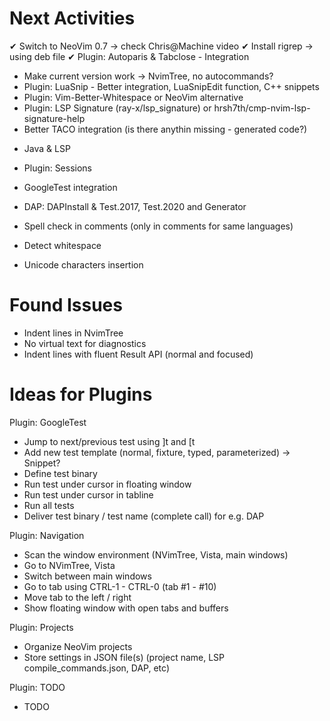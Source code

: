 
Next Activities
===============

  ✔ Switch to NeoVim 0.7 -> check Chris@Machine video
  ✔ Install rigrep -> using deb file
  ✔ Plugin: Autoparis & Tabclose - Integration
  + Make current version work -> NvimTree, no autocommands?
  + Plugin: LuaSnip - Better integration, LuaSnipEdit function, C++ snippets
  + Plugin: Vim-Better-Whitespace or NeoVim alternative
  + Plugin: LSP Signature (ray-x/lsp_signature) or hrsh7th/cmp-nvim-lsp-signature-help
  + Better TACO integration (is there anythin missing - generated code?)

  - Java & LSP
  - Plugin: Sessions
  - GoogleTest integration
  - DAP: DAPInstall & Test.2017, Test.2020 and Generator
 
  - Spell check in comments (only in comments for same languages)
  - Detect whitespace
  - Unicode characters insertion


Found Issues
============

 - Indent lines in NvimTree
 - No virtual text for diagnostics
 - Indent lines with fluent Result API (normal and focused)


Ideas for Plugins
=================

 Plugin: GoogleTest

 - Jump to next/previous test using ]t and [t
 - Add new test template (normal, fixture, typed, parameterized) -> Snippet?
 - Define test binary
 - Run test under cursor in floating window
 - Run test under cursor in tabline
 - Run all tests 
 - Deliver test binary / test name (complete call) for e.g. DAP

 Plugin: Navigation

 - Scan the window environment (NVimTree, Vista, main windows)
 - Go to NVimTree, Vista
 - Switch between main windows
 - Go to tab using CTRL-1 - CTRL-0 (tab #1 - #10)
 - Move tab to the left / right
 - Show floating window with open tabs and buffers

 Plugin: Projects

 - Organize NeoVim projects
 - Store settings in JSON file(s) (project name, LSP compile_commands.json, DAP, etc)

 Plugin: TODO

  - TODO

